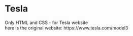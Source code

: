 <h1>Tesla</h1>
Only HTML and CSS - for Tesla website <br>
here is the original website: https://www.tesla.com/model3
